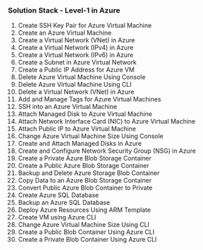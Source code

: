 ### Solution Stack - Level-1 in Azure

1. Create SSH Key Pair for Azure Virtual Machine
2. Create an Azure Virtual Machine
3. Create a Virtual Network (VNet) in Azure
4. Create a Virtual Network (IPv4) in Azure
5. Create a Virtual Network (IPv6) in Azure
6. Create a Subnet in Azure Virtual Network
7. Create a Public IP Address for Azure VM
8. Delete Azure Virtual Machine Using Console
9. Delete Azure Virtual Machine Using CLI
10. Delete a Virtual Network (VNet) in Azure
11. Add and Manage Tags for Azure Virtual Machines
12. SSH into an Azure Virtual Machine
13. Attach Managed Disk to Azure Virtual Machine
14. Attach Network Interface Card (NIC) to Azure Virtual Machine
15. Attach Public IP to Azure Virtual Machine
16. Change Azure Virtual Machine Size Using Console
17. Create and Attach Managed Disks in Azure
18. Create and Configure Network Security Group (NSG) in Azure
19. Create a Private Azure Blob Storage Container
20. Create a Public Azure Blob Storage Container
21. Backup and Delete Azure Storage Blob Container
22. Copy Data to an Azure Blob Storage Container
23. Convert Public Azure Blob Container to Private
24. Create Azure SQL Database
25. Backup an Azure SQL Database
26. Deploy Azure Resources Using ARM Template
27. Create VM using Azure CLI
28. Change Azure Virtual Machine Size Using CLI
29. Create a Public Blob Container Using Azure CLI
30. Create a Private Blob Container Using Azure CLI
